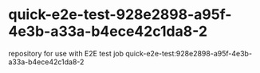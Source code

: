 # quick-e2e-test-928e2898-a95f-4e3b-a33a-b4ece42c1da8-2
repository for use with E2E test job quick-e2e-test:928e2898-a95f-4e3b-a33a-b4ece42c1da8-2
